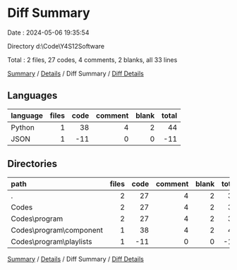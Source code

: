 # Diff Summary

Date : 2024-05-06 19:35:54

Directory d:\\Code\\Y4S12Software

Total : 2 files,  27 codes, 4 comments, 2 blanks, all 33 lines

[Summary](results.md) / [Details](details.md) / Diff Summary / [Diff Details](diff-details.md)

## Languages
| language | files | code | comment | blank | total |
| :--- | ---: | ---: | ---: | ---: | ---: |
| Python | 1 | 38 | 4 | 2 | 44 |
| JSON | 1 | -11 | 0 | 0 | -11 |

## Directories
| path | files | code | comment | blank | total |
| :--- | ---: | ---: | ---: | ---: | ---: |
| . | 2 | 27 | 4 | 2 | 33 |
| Codes | 2 | 27 | 4 | 2 | 33 |
| Codes\\program | 2 | 27 | 4 | 2 | 33 |
| Codes\\program\\component | 1 | 38 | 4 | 2 | 44 |
| Codes\\program\\playlists | 1 | -11 | 0 | 0 | -11 |

[Summary](results.md) / [Details](details.md) / Diff Summary / [Diff Details](diff-details.md)